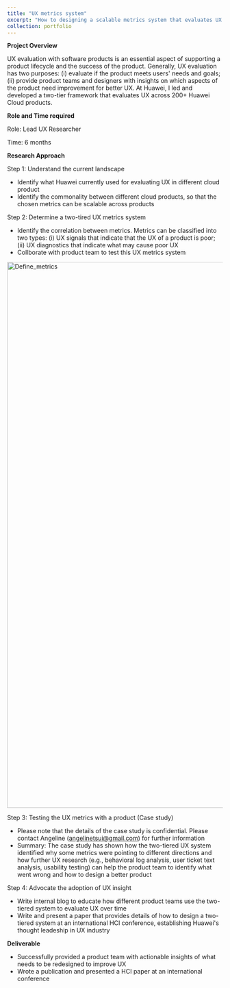```yaml
---
title: "UX metrics system"
excerpt: "How to designing a scalable metrics system that evaluates UX across 200+ cloud products? <br/><img src='/images/Analysis.png'>"
collection: portfolio
---
```


**Project Overview**

UX evaluation with software products is an essential aspect of supporting a product lifecycle and the success of the product. Generally, UX evaluation has two purposes: (i) evaluate if the product meets users' needs and goals; (ii) provide product teams and designers with insights on which aspects of the product need improvement for better UX. At Huawei, I led and developed a two-tier framework that evaluates UX across 200+ Huawei Cloud products.

**Role and Time required**

Role: Lead UX Researcher

Time: 6 months

**Research Approach**

Step 1: Understand the current landscape
- Identify what Huawei currently used for evaluating UX in different cloud product
- Identify the commonality between different cloud products, so that the chosen metrics can be scalable across products

Step 2: Determine a two-tired UX metrics system
- Identify the correlation between metrics. Metrics can be classified into two types: (i) UX signals that indicate that the UX of a product is poor; (ii) UX diagnostics that indicate what may cause poor UX
- Collborate with product team to test this UX metrics system
<img width="1275" alt="Define_metrics" src="https://github.com/user-attachments/assets/c9ec4471-439c-46e1-9e6f-5cf45d12a525" />


Step 3: Testing the UX metrics with a product (Case study)
- Please note that the details of the case study is confidential. Please contact Angeline (angelinetsui@gmail.com) for further information
- Summary: The case study has shown how the two-tiered UX system identified why some metrics were pointing to different directions and how further UX research (e.g., behavioral log analysis, user ticket text analysis, usability testing) can help the product team to identify what went wrong and how to design a better product

Step 4: Advocate the adoption of UX insight
- Write internal blog to educate how different product teams use the two-tiered system to evaluate UX over time
- Write and present a paper that provides details of how to design a two-tiered system at an international HCI conference, establishing Huawei's thought leadeship in UX industry

**Deliverable**
- Successfully provided a product team with actionable insights of what needs to be redesigned to improve UX
- Wrote a publication and presented a HCI paper at an international conference
